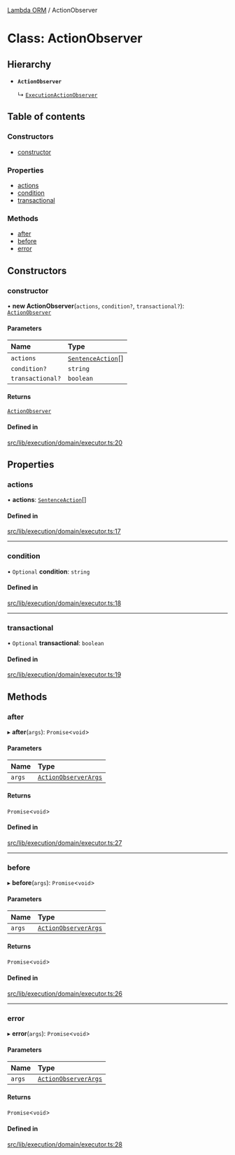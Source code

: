 [Lambda ORM](../README.md) / ActionObserver

# Class: ActionObserver

## Hierarchy

- **`ActionObserver`**

  ↳ [`ExecutionActionObserver`](ExecutionActionObserver.md)

## Table of contents

### Constructors

- [constructor](ActionObserver.md#constructor)

### Properties

- [actions](ActionObserver.md#actions)
- [condition](ActionObserver.md#condition)
- [transactional](ActionObserver.md#transactional)

### Methods

- [after](ActionObserver.md#after)
- [before](ActionObserver.md#before)
- [error](ActionObserver.md#error)

## Constructors

### constructor

• **new ActionObserver**(`actions`, `condition?`, `transactional?`): [`ActionObserver`](ActionObserver.md)

#### Parameters

| Name | Type |
| :------ | :------ |
| `actions` | [`SentenceAction`](../enums/SentenceAction.md)[] |
| `condition?` | `string` |
| `transactional?` | `boolean` |

#### Returns

[`ActionObserver`](ActionObserver.md)

#### Defined in

[src/lib/execution/domain/executor.ts:20](https://github.com/FlavioLionelRita/lambdaorm/blob/d08a222d/src/lib/execution/domain/executor.ts#L20)

## Properties

### actions

• **actions**: [`SentenceAction`](../enums/SentenceAction.md)[]

#### Defined in

[src/lib/execution/domain/executor.ts:17](https://github.com/FlavioLionelRita/lambdaorm/blob/d08a222d/src/lib/execution/domain/executor.ts#L17)

___

### condition

• `Optional` **condition**: `string`

#### Defined in

[src/lib/execution/domain/executor.ts:18](https://github.com/FlavioLionelRita/lambdaorm/blob/d08a222d/src/lib/execution/domain/executor.ts#L18)

___

### transactional

• `Optional` **transactional**: `boolean`

#### Defined in

[src/lib/execution/domain/executor.ts:19](https://github.com/FlavioLionelRita/lambdaorm/blob/d08a222d/src/lib/execution/domain/executor.ts#L19)

## Methods

### after

▸ **after**(`args`): `Promise`\<`void`\>

#### Parameters

| Name | Type |
| :------ | :------ |
| `args` | [`ActionObserverArgs`](../interfaces/ActionObserverArgs.md) |

#### Returns

`Promise`\<`void`\>

#### Defined in

[src/lib/execution/domain/executor.ts:27](https://github.com/FlavioLionelRita/lambdaorm/blob/d08a222d/src/lib/execution/domain/executor.ts#L27)

___

### before

▸ **before**(`args`): `Promise`\<`void`\>

#### Parameters

| Name | Type |
| :------ | :------ |
| `args` | [`ActionObserverArgs`](../interfaces/ActionObserverArgs.md) |

#### Returns

`Promise`\<`void`\>

#### Defined in

[src/lib/execution/domain/executor.ts:26](https://github.com/FlavioLionelRita/lambdaorm/blob/d08a222d/src/lib/execution/domain/executor.ts#L26)

___

### error

▸ **error**(`args`): `Promise`\<`void`\>

#### Parameters

| Name | Type |
| :------ | :------ |
| `args` | [`ActionObserverArgs`](../interfaces/ActionObserverArgs.md) |

#### Returns

`Promise`\<`void`\>

#### Defined in

[src/lib/execution/domain/executor.ts:28](https://github.com/FlavioLionelRita/lambdaorm/blob/d08a222d/src/lib/execution/domain/executor.ts#L28)
